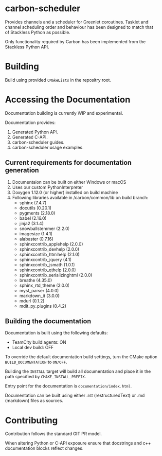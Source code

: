 # carbon-scheduler

Provides channels and a scheduler for Greenlet coroutines.
Tasklet and channel scheduling order and behaviour has been designed to match that of Stackless Python as possible.

Only functionality required by Carbon has been implemented from the Stackless Python API.

# Building

Build using provided `CMakeLists` in the repositry root.

# Accessing the Documentation

Documentation building is currently WIP and experimental.

Documentation provides:
1. Generated Python API.
2. Generated C-API.
3. carbon-scheduler guides.
4. carbon-scheduler usage examples.

## Current requirements for documentation generation

1. Documentaion can be built on either Windows or macOS
2. Uses our custom PythonInterpreter
3. Doxygen 1.12.0 (or higher) installed on build machine
4. Following libraries available in /carbon/common/lib on build branch:
   - sphinx (7.4.7)
   - docutils (0.20.1)
   - pygments (2.18.0)
   - babel (2.16.0)
   - jinja2 (3.1.4)
   - snowballstemmer (2.2.0)
   - imagesize (1.4.1)
   - alabaster (0.7.16)
   - sphinxcontrib_applehelp (2.0.0)
   - sphinxcontrib_devhelp (2.0.0)
   - sphinxcontrib_htmlhelp (2.1.0)
   - sphinxcontrib_jquery (4.1)
   - sphinxcontrib_jsmath (1.0.1)
   - sphinxcontrib_qthelp (2.0.0)
   - sphinxcontrib_serializinghtml (2.0.0)
   - breathe (4.35.0)
   - sphinx_rtd_theme (2.0.0)
   - myst_parser (4.0.0)
   - markdown_it (3.0.0)
   - mdurl (0.1.2)
   - mdit_py_plugins (0.4.2)

## Building the documentation

Documentation is built using the following defaults:
- TeamCity build agents: ON
- Local dev build: OFF

To override the default documentation build settings, turn the CMake option `BUILD_DOCUMENTATION` to `ON/OFF`.

Building the `INSTALL` target will build all documentation and place it in the path specified by `CMAKE_INSTALL_PREFIX`.

Entry point for the documentation is `documentation/index.html`.

Documentation can be built using either .rst (restructuredText) or .md (markdown) files as sources.

# Contributing

Contribution follows the standard GIT PR model.

When altering Python or C-API exposure ensure that docstrings and c++ documentation blocks reflect changes.